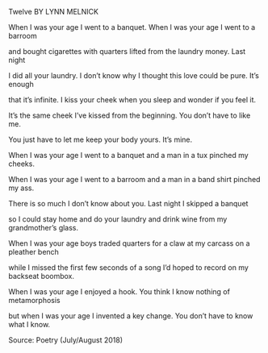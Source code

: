 Twelve 
BY LYNN MELNICK

When I was your age I went to a banquet.
When I was your age I went to a barroom

and bought cigarettes with quarters
lifted from the laundry money. Last night

I did all your laundry. I don’t know why
I thought this love could be pure. It’s enough

that it’s infinite. I kiss your cheek when you sleep
and wonder if you feel it.

It’s the same cheek I’ve kissed from the beginning.
You don’t have to like me.

You just have to let me
keep your body yours. It’s mine.

When I was your age I went to a banquet
and a man in a tux pinched my cheeks.

When I was your age I went to a barroom
and a man in a band shirt pinched my ass.

There is so much I don’t know about you.
Last night I skipped a banquet

so I could stay home and do your laundry
and drink wine from my grandmother’s glass.

When I was your age boys traded quarters
for a claw at my carcass on a pleather bench

while I missed the first few seconds of a song
I’d hoped to record on my backseat boombox.

When I was your age I enjoyed a hook.
You think I know nothing of metamorphosis

but when I was your age I invented a key change.
You don’t have to know what I know.

Source: Poetry (July/August 2018)
